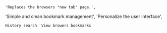     'Replaces the browsers "new tab" page.',

'Simple and clean bookmark management',
'Personalize the user interface',

    History search  View browers bookmarks
